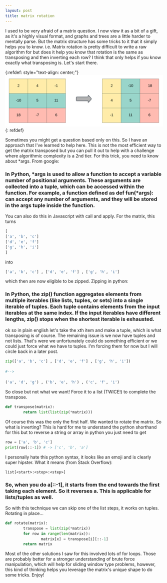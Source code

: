 ```yaml
---
layout: post
title: matrix rotation
---
```


I used to be very afraid of a matrix question. I now view it as a bit of a gift, as it's a highly visual format, and graphs and trees are a little harder to mentally parse. But the matrix structure has some tricks to it that it simply helps you to know. i.e. Matrix rotation is pretty difficult to write a raw algorithm for but does it help you know that rotation is the same as transposing and then inverting each row? I think that only helps if you know exactly what transposing is. Let's start there.


{:refdef: style="text-align: center;"}
![a transposed matrix](/images/transpose.png)
{: refdef}

Sometimes you might get a question based only on this. So I have an approach that I've learned to help here. This is not the most efficient way to get the matrix transposed but you can pull it out to help with a challenge where algorithmic complexity is a 2nd tier. For this trick, you need to know about *args. From google:

### In Python, *args is used to allow a function to accept a variable number of positional arguments. These arguments are collected into a tuple, which can be accessed within the function. For example, a function defined as def fun(*args): can accept any number of arguments, and they will be stored in the args tuple inside the function.


You can also do this in Javascript with call and apply. For the matrix, this turns 

```python
[
['a', 'b', 'c']
['d', 'e', 'f']
['g', 'h', 'i']
]
```

into 

```python
['a', 'b', 'c'] , ['d', 'e', 'f'] , ['g', 'h', 'i']
```

which then are now eligible to be zipped. Zipping in python:

### In Python, the zip() function aggregates elements from multiple iterables (like lists, tuples, or sets) into a single iterable of tuples. Each tuple contains elements from the input iterables at the same index. If the input iterables have different lengths, zip() stops when the shortest iterable is exhausted.

ok so in plain english let's take the xth item and make a tuple, which is what transposing is of course. The remaining issue is we now have tuples and not lists. That's were we unfortunately could do something efficient or we could just force what we have to tuples. I'm forcing them for now but I will circle back in a later post.

```python
zip(['a', 'b', 'c'] , ['d', 'e', 'f'] , ['g', 'h', 'i'])

#-->

('a', 'd', 'g') , ('b', 'e', 'h') , ('c', 'f', 'i')
```
So close but not what we want! Force it to a list (TWICE!) to complete the transpose.
```python
def transpose(matrix):
        return list(list(zip(*matrix)))
```

Of course this was the only the first half. We wanted to rotate the matrix. So what is inverting? This is hard for me to understand the python shorthand for this but to reverse a string or array in python you just need to get

```python
row = ['a', 'b', 'c'] 
print(row[::-1]) # -> ['c', 'b', 'a']
```

I personally hate this python syntax, it looks like an emoji and is clearly super hipster. What it means (from Stack Overflow):

```
list[<start>:<stop>:<step>]
```

### So, when you do a[::-1], it starts from the end towards the first taking each element. So it reverses a. This is applicable for lists/tuples as well.

So with this technique we can skip one of the list steps, it works on tuples. Rotating in place...

```python
def rotate(matrix):
        transpose = list(zip(*matrix))
        for row in range(len(matrix)):
                matrix[x] = transpose[i][::-1]
        return matrix
```

Most of the other solutions I saw for this involved lots of for loops. Those are probably better for a stronger understanding of brute force manipulation, which will help for sliding window type problems, however, this kind of thinking helps you leverage the matrix's unique shape to do some tricks. Enjoy!